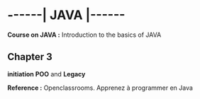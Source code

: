 # ------| JAVA |------
__Course on JAVA :__ Introduction to the basics of JAVA

## Chapter 3

**initiation POO** and **Legacy**

__Reference :__ Openclassrooms. Apprenez à programmer en Java
